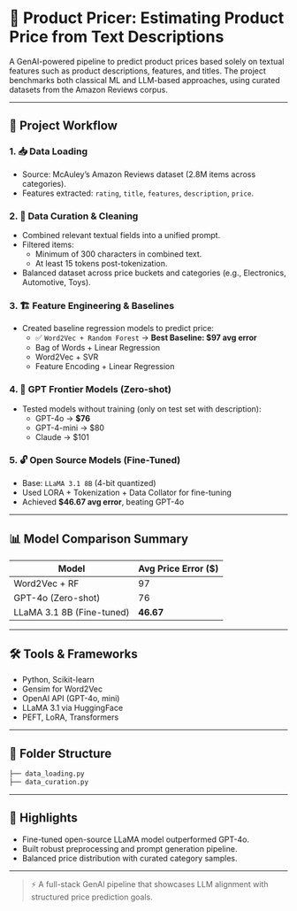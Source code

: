 # 🧠 Product Pricer: Estimating Product Price from Text Descriptions

A GenAI-powered pipeline to predict product prices based solely on textual features such as product descriptions, features, and titles. The project benchmarks both classical ML and LLM-based approaches, using curated datasets from the Amazon Reviews corpus.

---

## 🚀 Project Workflow

### 1. 📥 Data Loading
- Source: McAuley’s Amazon Reviews dataset (2.8M items across categories).
- Features extracted: `rating`, `title`, `features`, `description`, `price`.

### 2. 🧹 Data Curation & Cleaning
- Combined relevant textual fields into a unified prompt.
- Filtered items:
  - Minimum of 300 characters in combined text.
  - At least 15 tokens post-tokenization.
- Balanced dataset across price buckets and categories (e.g., Electronics, Automotive, Toys).

### 3. 🏗️ Feature Engineering & Baselines
- Created baseline regression models to predict price:
  - ✅ `Word2Vec + Random Forest` → **Best Baseline: $97 avg error**
  - Bag of Words + Linear Regression
  - Word2Vec + SVR
  - Feature Encoding + Linear Regression

### 4. 🤖 GPT Frontier Models (Zero-shot)
- Tested models without training (only on test set with description):
  - GPT-4o → **$76**
  - GPT-4-mini → $80
  - Claude → $101

### 5. 🔓 Open Source Models (Fine-Tuned)
- Base: `LLaMA 3.1 8B` (4-bit quantized)
- Used LORA + Tokenization + Data Collator for fine-tuning
- Achieved **$46.67 avg error**, beating GPT-4o

---

## 📊 Model Comparison Summary

| Model                  | Avg Price Error ($) |
|------------------------|---------------------|
| Word2Vec + RF          | 97                  |
| GPT-4o (Zero-shot)     | 76                  |
| LLaMA 3.1 8B (Fine-tuned) | **46.67**         |

---

## 🛠️ Tools & Frameworks
- Python, Scikit-learn
- Gensim for Word2Vec
- OpenAI API (GPT-4o, mini)
- LLaMA 3.1 via HuggingFace
- PEFT, LoRA, Transformers

---

## 📁 Folder Structure
```bash
├── data_loading.py
├── data_curation.py

```

---

## 📌 Highlights
- Fine-tuned open-source LLaMA model outperformed GPT-4o.
- Built robust preprocessing and prompt generation pipeline.
- Balanced price distribution with curated category samples.

---

> ⚡ A full-stack GenAI pipeline that showcases LLM alignment with structured price prediction goals.

